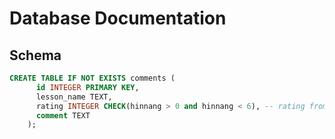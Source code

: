 # Database Documentation

## Schema

```sql
CREATE TABLE IF NOT EXISTS comments (
      id INTEGER PRIMARY KEY,
      lesson_name TEXT, 
      rating INTEGER CHECK(hinnang > 0 and hinnang < 6), -- rating from 1 to 5 
      comment TEXT
    );
```



